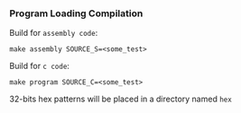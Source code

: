 ### Program Loading Compilation

Build for `assembly code`:
```
make assembly SOURCE_S=<some_test>
```

Build for `c code`:
```
make program SOURCE_C=<some_test>
```

32-bits hex patterns will be placed in a directory named `hex`